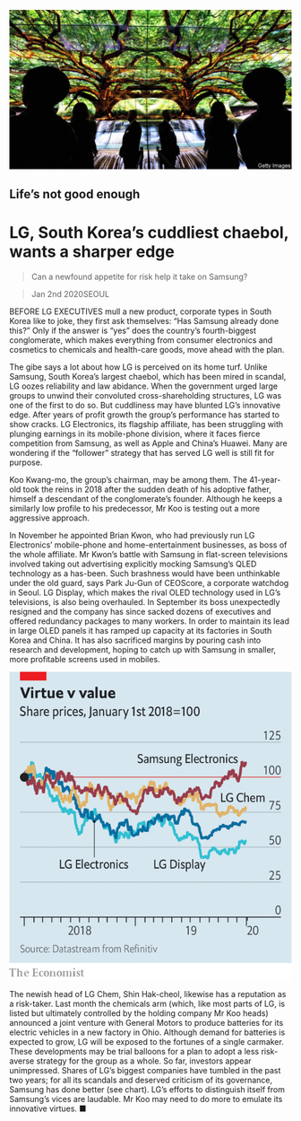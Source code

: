 ![](./images/20200104_WBP501.jpg)

## Life’s not good enough

# LG, South Korea’s cuddliest chaebol, wants a sharper edge

> Can a newfound appetite for risk help it take on Samsung?

> Jan 2nd 2020SEOUL

BEFORE LG EXECUTIVES mull a new product, corporate types in South Korea like to joke, they first ask themselves: “Has Samsung already done this?” Only if the answer is “yes” does the country’s fourth-biggest conglomerate, which makes everything from consumer electronics and cosmetics to chemicals and health-care goods, move ahead with the plan.

The gibe says a lot about how LG is perceived on its home turf. Unlike Samsung, South Korea’s largest chaebol, which has been mired in scandal, LG oozes reliability and law abidance. When the government urged large groups to unwind their convoluted cross-shareholding structures, LG was one of the first to do so. But cuddliness may have blunted LG’s innovative edge. After years of profit growth the group’s performance has started to show cracks. LG Electronics, its flagship affiliate, has been struggling with plunging earnings in its mobile-phone division, where it faces fierce competition from Samsung, as well as Apple and China’s Huawei. Many are wondering if the “follower” strategy that has served LG well is still fit for purpose.

Koo Kwang-mo, the group’s chairman, may be among them. The 41-year-old took the reins in 2018 after the sudden death of his adoptive father, himself a descendant of the conglomerate’s founder. Although he keeps a similarly low profile to his predecessor, Mr Koo is testing out a more aggressive approach.

In November he appointed Brian Kwon, who had previously run LG Electronics’ mobile-phone and home-entertainment businesses, as boss of the whole affiliate. Mr Kwon’s battle with Samsung in flat-screen televisions involved taking out advertising explicitly mocking Samsung’s QLED technology as a has-been. Such brashness would have been unthinkable under the old guard, says Park Ju-Gun of CEOScore, a corporate watchdog in Seoul. LG Display, which makes the rival OLED technology used in LG’s televisions, is also being overhauled. In September its boss unexpectedly resigned and the company has since sacked dozens of executives and offered redundancy packages to many workers. In order to maintain its lead in large OLED panels it has ramped up capacity at its factories in South Korea and China. It has also sacrificed margins by pouring cash into research and development, hoping to catch up with Samsung in smaller, more profitable screens used in mobiles.

![](./images/20200104_WBC829.png)

The newish head of LG Chem, Shin Hak-cheol, likewise has a reputation as a risk-taker. Last month the chemicals arm (which, like most parts of LG, is listed but ultimately controlled by the holding company Mr Koo heads) announced a joint venture with General Motors to produce batteries for its electric vehicles in a new factory in Ohio. Although demand for batteries is expected to grow, LG will be exposed to the fortunes of a single carmaker. These developments may be trial balloons for a plan to adopt a less risk-averse strategy for the group as a whole. So far, investors appear unimpressed. Shares of LG’s biggest companies have tumbled in the past two years; for all its scandals and deserved criticism of its governance, Samsung has done better (see chart). LG’s efforts to distinguish itself from Samsung’s vices are laudable. Mr Koo may need to do more to emulate its innovative virtues. ■